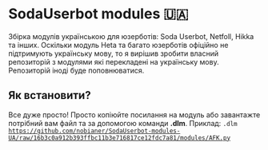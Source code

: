 # SodaUserbot modules 🇺🇦
Збірка модулів українською для юзерботів: Soda Userbot, Netfoll, Hikka та інших. Оскільки модуль Heta та багато юзерботів офіційно не підтримують українську мову, то я вирішив зробити власний репозиторій з модулями які перекладені на українську мову. Репозиторій іноді буде поповнюватися.
<h2 border="none"> Як встановити?</h2>

Все дуже просто! Просто копіюйте посилання на модуль або завантажте потрібний вам файл та за допомогою команди **.dlm**. Приклад: <code>.dlm https://github.com/nobianer/SodaUserbot-modules-UA/raw/16b3c0a912b393ffbc11b3e716817ce12fdc7a81/modules/AFK.py</code> 
